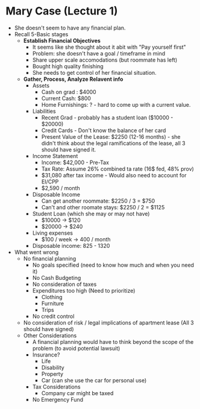 # Mary Case (Lecture 1)
* She doesn't seem to have any financial plan.
* Recall 5-Basic stages
  * **Establish Financial Objectives**
    * It seems like she thought about it abit with "Pay yourself first"
    * Problem: she doesn't have a goal / timeframe in mind
    * Share upper scale accomodations (but roommate has left)
    * Bought high quality finishing
    * She needs to get control of her financial situation.
  * **Gather, Process, Analyze Relavent info**
    * Assets
      * Cash on grad : $4000
      * Current Cash: $800
      * Home Furnishings: ? - hard to come up with a current value.
    * Liabilities
      * Recent Grad - probably has a student loan ($10000 - $20000)
      * Credit Cards - Don't know the balance of her card
      * Present Value of the Lease: $2250 (12-16 months) - she didn't think about the legal ramifications of the lease, all 3 should have signed it.
    * Income Statement
      * Income: $42,000 - Pre-Tax
      * Tax Rate: Assume 26% combined ta rate (16$ fed, 48% prov)
      * $31,080 after tax income - Would also need to account for EI/CPP
      * $2,590 / month 
    * Disposable Income
      * Can get another roommate: $2250 / 3 = $750
      * Can't and other roomate stays: $2250 / 2 = $1125
    * Student Loan (which she may or may not have)
      * $10000 -> $120
      * $20000 -> $240
    * Living expenses
      * $100 / week -> 400 / month
    * Disposable income: 825 - 1320
* What went wrong
  * No financial planning
    * No goals specified (need to know how much and when you need it)
    * No Cash Budgeting
    * No consideration of taxes
    * Expenditures too high (Need to prioritize)
      * Clothing
      * Furniture
      * Trips
    * No credit control
  * No consideration of risk / legal implications of apartment lease (All 3 should have signed)
  * Other Considerations
    * A financial planning would have to think beyond the scope of the problem (to avoid potential lawsuit)
    * Insurance?
      * Life
      * Disability
      * Property
      * Car (can she use the car for personal use)
    * Tax Considerations
      * Company car might be taxed
    * No Emergency Fund
